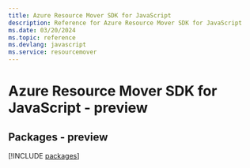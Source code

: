 ```yaml
---
title: Azure Resource Mover SDK for JavaScript
description: Reference for Azure Resource Mover SDK for JavaScript
ms.date: 03/20/2024
ms.topic: reference
ms.devlang: javascript
ms.service: resourcemover
---
```

# Azure Resource Mover SDK for JavaScript - preview
## Packages - preview
[!INCLUDE [packages](resource-mover-index.md)]